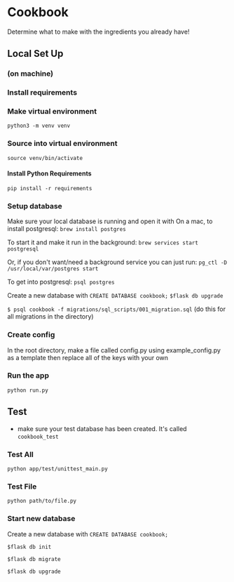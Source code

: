 # Cookbook
Determine what to make with the ingredients you already have!

## Local Set Up

### (on machine)

### Install requirements

### Make virtual environment
`python3 -m venv venv`

### Source into virtual environment
`source venv/bin/activate`

#### Install Python Requirements
`pip install -r requirements`

### Setup database
Make sure your local database is running and open it with
On a mac, to install postgresql:
`brew install postgres`

To start it and make it run in the background:
`brew services start postgresql`

Or, if you don't want/need a background service you can just run:
`pg_ctl -D /usr/local/var/postgres start`

To get into postgresql:
`psql postgres`

Create a new database with `CREATE DATABASE cookbook;`
`$flask db upgrade`

`$ psql cookbook -f migrations/sql_scripts/001_migration.sql` (do this for all migrations in the directory)

### Create config
In the root directory, make a file called config.py using example_config.py as a template then replace all of the keys with your own

### Run the app
`python run.py`

## Test
- make sure your test database has been created. It's called `cookbook_test`
### Test All
`python app/test/unittest_main.py`
### Test File
`python path/to/file.py`

### Start new database
Create a new database with `CREATE DATABASE cookbook;`

`$flask db init`

`$flask db migrate`

`$flask db upgrade`
